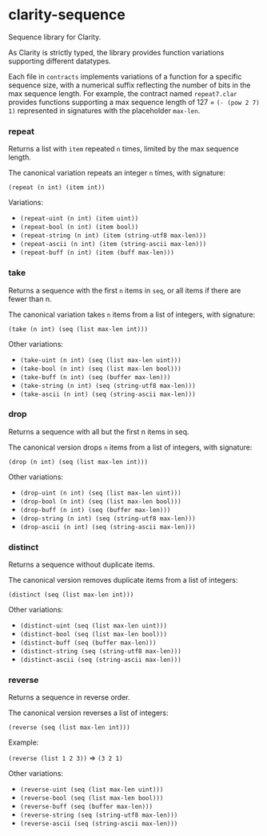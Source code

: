 # clarity-sequence

Sequence library for Clarity.

As Clarity is strictly typed, the library provides function variations supporting different datatypes.

Each file in `contracts` implements variations of a function for a specific sequence size, with 
a numerical suffix reflecting the number of bits in the max sequence length. For example, the contract 
named `repeat7.clar` provides functions supporting a max sequence length of 127 = `(- (pow 2 7) 1)`
represented in signatures with the placeholder `max-len`.

### repeat

Returns a list with `item` repeated `n` times, limited by the max sequence length.

The canonical variation repeats an integer `n` times, with signature:

`(repeat (n int) (item int))`

Variations:

* `(repeat-uint (n int) (item uint))`
* `(repeat-bool (n int) (item bool))`
* `(repeat-string (n int) (item (string-utf8 max-len)))`
* `(repeat-ascii (n int) (item (string-ascii max-len)))`
* `(repeat-buff (n int) (item (buff max-len)))`

### take 

Returns a sequence with the first `n` items in `seq`, or all items if there are fewer than n.

The canonical variation takes `n` items from a list of integers, with signature:

`(take (n int) (seq (list max-len int)))`

Other variations:

* `(take-uint (n int) (seq (list max-len uint)))`
* `(take-bool (n int) (seq (list max-len bool)))`
* `(take-buff (n int) (seq (buffer max-len)))`
* `(take-string (n int) (seq (string-utf8 max-len)))`
* `(take-ascii (n int) (seq (string-ascii max-len)))`

### drop

Returns a sequence with all but the first n items in seq.

The canonical version drops `n` items from a list of integers, with signature:

`(drop (n int) (seq (list max-len int)))`

Other variations:

* `(drop-uint (n int) (seq (list max-len uint)))`
* `(drop-bool (n int) (seq (list max-len bool)))`
* `(drop-buff (n int) (seq (buffer max-len)))`
* `(drop-string (n int) (seq (string-utf8 max-len)))`
* `(drop-ascii (n int) (seq (string-ascii max-len)))`

### distinct 

Returns a sequence without duplicate items.

The canonical version removes duplicate items from a list of integers:

`(distinct (seq (list max-len int)))`

Other variations:

* `(distinct-uint (seq (list max-len uint)))`
* `(distinct-bool (seq (list max-len bool)))`
* `(distinct-buff (seq (buffer max-len)))`
* `(distinct-string (seq (string-utf8 max-len)))`
* `(distinct-ascii (seq (string-ascii max-len)))`

### reverse 

Returns a sequence in reverse order.

The canonical version reverses a list of integers:

`(reverse (seq (list max-len int)))`

Example:

`(reverse (list 1 2 3))`
=>
`(3 2 1)`

Other variations:

* `(reverse-uint (seq (list max-len uint)))`
* `(reverse-bool (seq (list max-len bool)))`
* `(reverse-buff (seq (buffer max-len)))`
* `(reverse-string (seq (string-utf8 max-len)))`
* `(reverse-ascii (seq (string-ascii max-len)))`
